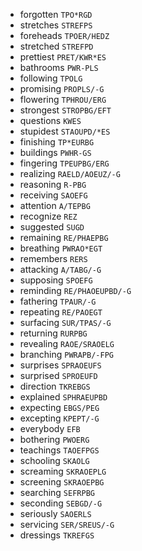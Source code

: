 * forgotten `TPO*RGD`
* stretches `STREFPS`
* foreheads `TPOER/HEDZ`
* stretched `STREFPD`
* prettiest `PRET/KWR*ES`
* bathrooms `PWR-PLS`
* following `TPOLG`
* promising `PROPLS/-G`
* flowering `TPHROU/ERG`
* strongest `STROPBG/EFT`
* questions `KWES`
* stupidest `STAOUPD/*ES`
* finishing `TP*EURBG`
* buildings `PWHR-GS`
* fingering `TPEUPBG/ERG`
* realizing `RAELD/AOEUZ/-G`
* reasoning `R-PBG`
* receiving `SAOEFG`
* attention `A/TEPBG`
* recognize `REZ`
* suggested `SUGD`
* remaining `RE/PHAEPBG`
* breathing `PWRAO*EGT`
* remembers `RERS`
* attacking `A/TABG/-G`
* supposing `SPOEFG`
* reminding `RE/PHAOEUPBD/-G`
* fathering `TPAUR/-G`
* repeating `RE/PAOEGT`
* surfacing `SUR/TPAS/-G`
* returning `RURPBG`
* revealing `RAOE/SRAOELG`
* branching `PWRAPB/-FPG`
* surprises `SPRAOEUFS`
* surprised `SPROEUFD`
* direction `TKREBGS`
* explained `SPHRAEUPBD`
* expecting `EBGS/PEG`
* excepting `KPEPT/-G`
* everybody `EFB`
* bothering `PWOERG`
* teachings `TAOEFPGS`
* schooling `SKAOLG`
* screaming `SKRAOEPLG`
* screening `SKRAOEPBG`
* searching `SEFRPBG`
* seconding `SEBGD/-G`
* seriously `SAOERLS`
* servicing `SER/SREUS/-G`
* dressings `TKREFGS`
